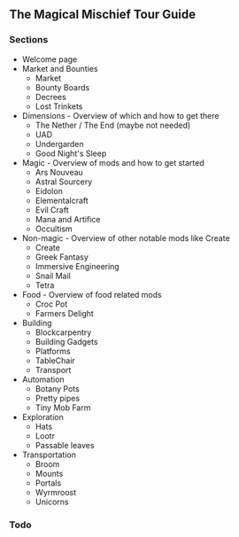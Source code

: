 ## The Magical Mischief Tour Guide ##

### Sections ###

- Welcome page
- Market and Bounties
  - Market
  - Bounty Boards
  - Decrees
  - Lost Trinkets
- Dimensions - Overview of which and how to get there
  - The Nether / The End (maybe not needed)
  - UAD
  - Undergarden
  - Good Night's Sleep
- Magic - Overview of mods and how to get started
  - Ars Nouveau
  - Astral Sourcery
  - Eidolon
  - Elementalcraft
  - Evil Craft
  - Mana and Artifice
  - Occultism
- Non-magic - Overview of other notable mods like Create
  - Create
  - Greek Fantasy
  - Immersive Engineering
  - Snail Mail
  - Tetra
- Food - Overview of food related mods
  - Croc Pot
  - Farmers Delight
- Building
  - Blockcarpentry
  - Building Gadgets
  - Platforms
  - TableChair
  - Transport
- Automation
  - Botany Pots
  - Pretty pipes
  - Tiny Mob Farm
- Exploration
  - Hats
  - Lootr
  - Passable leaves
- Transportation
  - Broom
  - Mounts
  - Portals
  - Wyrmroost
  - Unicorns
  
### Todo

